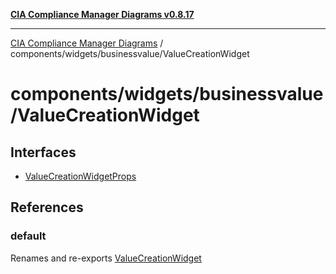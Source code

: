 [**CIA Compliance Manager Diagrams v0.8.17**](../../../../README.md)

***

[CIA Compliance Manager Diagrams](../../../../modules.md) / components/widgets/businessvalue/ValueCreationWidget

# components/widgets/businessvalue/ValueCreationWidget

## Interfaces

- [ValueCreationWidgetProps](interfaces/ValueCreationWidgetProps.md)

## References

### default

Renames and re-exports [ValueCreationWidget](../../../variables/ValueCreationWidget.md)
